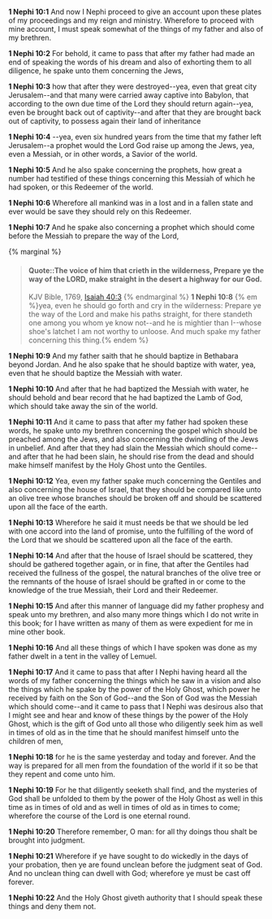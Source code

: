 **1 Nephi 10:1** And now I Nephi proceed to give an account upon these plates of my proceedings and my reign and ministry. Wherefore to proceed with mine account, I must speak somewhat of the things of my father and also of my brethren.

**1 Nephi 10:2** For behold, it came to pass that after my father had made an end of speaking the words of his dream and also of exhorting them to all diligence, he spake unto them concerning the Jews,

**1 Nephi 10:3** how that after they were destroyed--yea, even that great city Jerusalem--and that many were carried away captive into Babylon, that according to the own due time of the Lord they should return again--yea, even be brought back out of captivity--and after that they are brought back out of captivity, to possess again their land of inheritance

**1 Nephi 10:4** --yea, even six hundred years from the time that my father left Jerusalem--a prophet would the Lord God raise up among the Jews, yea, even a Messiah, or in other words, a Savior of the world.

**1 Nephi 10:5** And he also spake concerning the prophets, how great a number had testified of these things concerning this Messiah of which he had spoken, or this Redeemer of the world.

**1 Nephi 10:6** Wherefore all mankind was in a lost and in a fallen state and ever would be save they should rely on this Redeemer.

**1 Nephi 10:7** And he spake also concerning a prophet which should come before the Messiah to prepare the way of the Lord,

{% marginal %}
> #### Quote::The voice of him that crieth in the wilderness, Prepare ye the way of the LORD, make straight in the desert a highway for our God.
> KJV Bible, 1769, [Isaiah 40:3](http://www.kingjamesbibleonline.org/Isaiah-Chapter-40/)
{% endmarginal %}
**1 Nephi 10:8** {% em %}yea, even he should go forth and cry in the wilderness: Prepare ye the way of the Lord and make his paths straight, for there standeth one among you whom ye know not--and he is mightier than I--whose shoe's latchet I am not worthy to unloose. And much spake my father concerning this thing.{% endem %}

**1 Nephi 10:9** And my father saith that he should baptize in Bethabara beyond Jordan. And he also spake that he should baptize with water, yea, even that he should baptize the Messiah with water.

**1 Nephi 10:10** And after that he had baptized the Messiah with water, he should behold and bear record that he had baptized the Lamb of God, which should take away the sin of the world.

**1 Nephi 10:11** And it came to pass that after my father had spoken these words, he spake unto my brethren concerning the gospel which should be preached among the Jews, and also concerning the dwindling of the Jews in unbelief. And after that they had slain the Messiah which should come--and after that he had been slain, he should rise from the dead and should make himself manifest by the Holy Ghost unto the Gentiles.

**1 Nephi 10:12** Yea, even my father spake much concerning the Gentiles and also concerning the house of Israel, that they should be compared like unto an olive tree whose branches should be broken off and should be scattered upon all the face of the earth.

**1 Nephi 10:13** Wherefore he said it must needs be that we should be led with one accord into the land of promise, unto the fulfilling of the word of the Lord that we should be scattered upon all the face of the earth.

**1 Nephi 10:14** And after that the house of Israel should be scattered, they should be gathered together again, or in fine, that after the Gentiles had received the fullness of the gospel, the natural branches of the olive tree or the remnants of the house of Israel should be grafted in or come to the knowledge of the true Messiah, their Lord and their Redeemer.

**1 Nephi 10:15** And after this manner of language did my father prophesy and speak unto my brethren, and also many more things which I do not write in this book; for I have written as many of them as were expedient for me in mine other book.

**1 Nephi 10:16** And all these things of which I have spoken was done as my father dwelt in a tent in the valley of Lemuel.

**1 Nephi 10:17** And it came to pass that after I Nephi having heard all the words of my father concerning the things which he saw in a vision and also the things which he spake by the power of the Holy Ghost, which power he received by faith on the Son of God--and the Son of God was the Messiah which should come--and it came to pass that I Nephi was desirous also that I might see and hear and know of these things by the power of the Holy Ghost, which is the gift of God unto all those who diligently seek him as well in times of old as in the time that he should manifest himself unto the children of men,

**1 Nephi 10:18** for he is the same yesterday and today and forever. And the way is prepared for all men from the foundation of the world if it so be that they repent and come unto him.

**1 Nephi 10:19** For he that diligently seeketh shall find, and the mysteries of God shall be unfolded to them by the power of the Holy Ghost as well in this time as in times of old and as well in times of old as in times to come; wherefore the course of the Lord is one eternal round.

**1 Nephi 10:20** Therefore remember, O man: for all thy doings thou shalt be brought into judgment.

**1 Nephi 10:21** Wherefore if ye have sought to do wickedly in the days of your probation, then ye are found unclean before the judgment seat of God. And no unclean thing can dwell with God; wherefore ye must be cast off forever.

**1 Nephi 10:22** And the Holy Ghost giveth authority that I should speak these things and deny them not.

